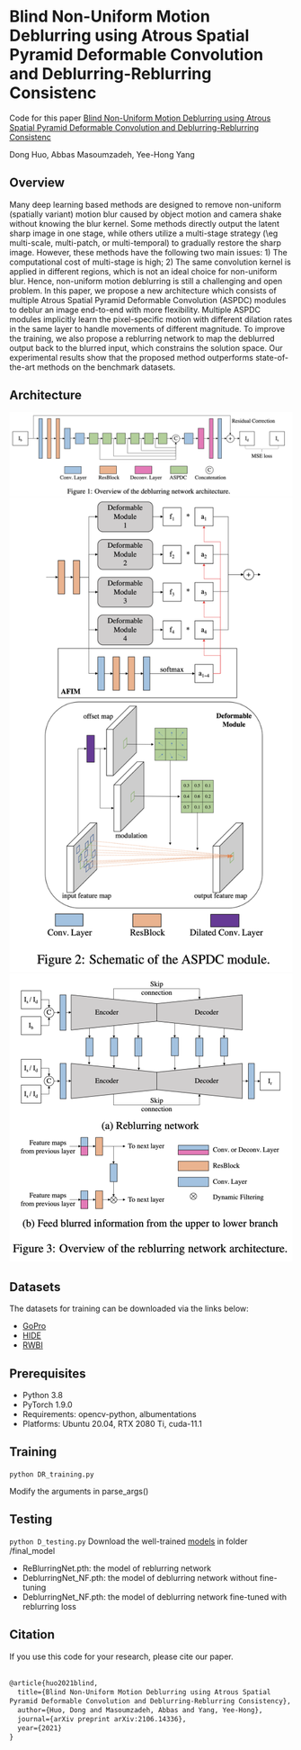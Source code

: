 # Blind Non-Uniform Motion Deblurring using Atrous Spatial Pyramid Deformable Convolution and Deblurring-Reblurring Consistenc

Code for this paper [Blind Non-Uniform Motion Deblurring using Atrous Spatial Pyramid Deformable Convolution and Deblurring-Reblurring Consistenc](https://arxiv.org/abs/2106.14336)

Dong Huo, Abbas Masoumzadeh, Yee-Hong Yang

## Overview

Many deep learning based methods are designed to remove non-uniform (spatially variant) motion blur caused by object motion and camera shake without knowing the blur kernel. Some methods directly output the latent sharp image in one stage, while others utilize a multi-stage strategy (\eg multi-scale, multi-patch, or multi-temporal) to gradually restore the sharp image. However, these methods have the following two main issues: 1) The computational cost of multi-stage is high; 2) The same convolution kernel is applied in different regions, which is not an ideal choice for non-uniform blur. Hence, non-uniform motion deblurring is still a challenging and open problem. In this paper, we propose a new architecture which consists of multiple Atrous Spatial Pyramid Deformable Convolution (ASPDC) modules to deblur an image end-to-end with more flexibility. Multiple ASPDC modules implicitly learn the pixel-specific motion with different dilation rates in the same layer to handle movements of different magnitude. To improve the training, we also propose a reblurring network to map the deblurred output back to the blurred input, which constrains the solution space. Our experimental results show that the proposed method outperforms state-of-the-art methods on the benchmark datasets.

## Architecture

![](./images/a1.png)
![](./images/a2.png)
![](./images/a3.png)


## Datasets

The datasets for training can be downloaded via the links below:
- [GoPro](https://drive.google.com/file/d/1KStHiZn5TNm2mo3OLZLjnRvd0vVFCI0W/view)
- [HIDE](https://www.dropbox.com/s/04w3wqxcuin9dy8/HIDE_dataset.zip?dl=0)
- [RWBI](https://drive.google.com/file/d/1fHkPiZOvLQSc4HhT8-wA6dh0M4skpTMi/view)

## Prerequisites
- Python 3.8 
- PyTorch 1.9.0
- Requirements: opencv-python, albumentations
- Platforms: Ubuntu 20.04, RTX 2080 Ti, cuda-11.1

## Training

```python DR_training.py```

Modify the arguments in parse_args()


## Testing

```python D_testing.py```
Download the well-trained [models](https://drive.google.com/file/d/14He_BWFMDDSaUjSHlZgxaN72EPpvxpCe/view) in folder /final_model 
- ReBlurringNet.pth: the model of reblurring network
- DeblurringNet_NF.pth: the model of deblurring network without fine-tuning
- DeblurringNet_NF.pth: the model of deblurring network fine-tuned with reblurring loss

## Citation

If you use this code for your research, please cite our paper.

```

@article{huo2021blind,
  title={Blind Non-Uniform Motion Deblurring using Atrous Spatial Pyramid Deformable Convolution and Deblurring-Reblurring Consistency},
  author={Huo, Dong and Masoumzadeh, Abbas and Yang, Yee-Hong},
  journal={arXiv preprint arXiv:2106.14336},
  year={2021}
}

```

